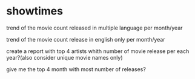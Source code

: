 # showtimes

trend of the movie count released in multiple language per month/year

trend of the movie count release in english only per month/year

create a report with top 4 artists whith number of movie release per each year?(also consider unique movie names only)

give me the top 4 month with most number of releases?
